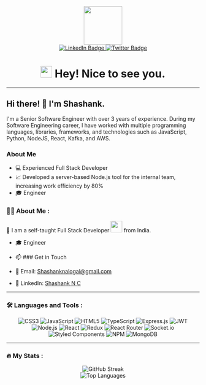 <div align="center">
  <img src="https://media.giphy.com/media/M9gbBd9nbDrOTu1Mqx/giphy.gif" width="100"/>
  <br>
  <div id="badges">
    <a href="https://www.linkedin.com/in/lalith-yagnavalkya-tirunagari-a53b38199/">
      <img src="https://img.shields.io/badge/LinkedIn-blue?style=for-the-badge&logo=linkedin&logoColor=white" alt="LinkedIn Badge"/>
    </a>
    <a href="https://twitter.com/TLallu">
      <img src="https://img.shields.io/badge/Twitter-black?style=for-the-badge&logo=twitter&logoColor=white" alt="Twitter Badge"/>
    </a>
  </div>
  <img src="https://komarev.com/ghpvc/?username=LalithYagnavalkya&style=flat-square&color=blue" alt=""/>
  <h1><img src="https://emojis.slackmojis.com/emojis/images/1531849430/4246/blob-sunglasses.gif?1531849430" width="30"/> Hey! Nice to see you.</h1>
</div>

---
## Hi there! 👋 I'm Shashank.

I'm a Senior Software Engineer with over 3 years of experience. During my Software Engineering career, I have worked with multiple programming languages, libraries, frameworks, and technologies such as JavaScript, Python, NodeJS, React, Kafka, and AWS.

### About Me
- :computer: Experienced Full Stack Developer
- :chart_with_upwards_trend: Developed a server-based Node.js tool for the internal team, increasing work efficiency by 80%
- :mortar_board: Engineer
### :man_technologist: About Me :

:wave: I am a self-taught Full Stack Developer <img src="https://media.giphy.com/media/WUlplcMpOCEmTGBtBW/giphy.gif" width="30"> from India.
- 🎓 Engineer
  
- 📫 ### Get in Touch
- :email: Email: Shashanknalogal@gmail.com
- :briefcase: LinkedIn: [Shashank N C](https://www.linkedin.com/in/shashanknc/)

---

### :hammer_and_wrench: Languages and Tools :

<div align="center">
  <img src="https://img.shields.io/badge/css3-%231572B6.svg?style=for-the-badge&logo=css3&logoColor=white" alt="CSS3"/> 
  <img src="https://img.shields.io/badge/javascript-%23323330.svg?style=for-the-badge&logo=javascript&logoColor=%23F7DF1E" alt="JavaScript"/> 
  <img src="https://img.shields.io/badge/html5-%23E34F26.svg?style=for-the-badge&logo=html5&logoColor=white" alt="HTML5"/> 
  <img src="https://img.shields.io/badge/typescript-%23007ACC.svg?style=for-the-badge&logo=typescript&logoColor=white" alt="TypeScript"/> 
  <img src="https://img.shields.io/badge/express.js-%23404d59.svg?style=for-the-badge&logo=express&logoColor=%2361DAFB" alt="Express.js"/> 
  <img src="https://img.shields.io/badge/JWT-black?style=for-the-badge&logo=JSON%20web%20tokens" alt="JWT"/> 
  <img src="https://img.shields.io/badge/node.js-6DA55F?style=for-the-badge&logo=node.js&logoColor=white" alt="Node.js"/> 
  <img src="https://img.shields.io/badge/react-%2320232a.svg?style=for-the-badge&logo=react&logoColor=%2361DAFB" alt="React"/> 
  <img src="https://img.shields.io/badge/redux-%23593d88.svg?style=for-the-badge&logo=redux&logoColor=white" alt="Redux"/> 
  <img src="https://img.shields.io/badge/React_Router-CA4245?style=for-the-badge&logo=react-router&logoColor=white" alt="React Router"/> 
  <img src="https://img.shields.io/badge/Socket.io-black?style=for-the-badge&logo=socket.io&badgeColor=010101" alt="Socket.io"/> 
  <img src="https://img.shields.io/badge/styled--components-DB7093?style=for-the-badge&logo=styled-components&logoColor=white" alt="Styled Components"/> 
  <img src="https://img.shields.io/badge/NPM-%23000000.svg?style=for-the-badge&logo=npm&logoColor=white" alt="NPM"/> 
  <img src="https://img.shields.io/badge/MongoDB-%234ea94b.svg?style=for-the-badge&logo=mongodb&logoColor=white" alt="MongoDB"/> 
</div>

---

### :fire: My Stats :

<div align="center">
  <img src="http://github-readme-streak-stats.herokuapp.com?user=Shashank290798&theme=dark&background=000000" alt="GitHub Streak"/> 
  <br>
  <img src="https://github-readme-stats.vercel.app/api/top-langs/?username=Shashank290798&layout=compact&theme=vision-friendly-dark" alt="Top Languages"/> 
</div>


